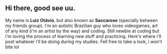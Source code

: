 ## Hi there, good see uu.
My name is **Luiz Otávio**, but also known as **Saccarose** (specially between my friends group). I'm an autistic Brazilian guy who loves videogames, art of any kind (i'm an artist by the way) and coding. Still newbie at coding but i'm loving the process of learning new stuff and practicing. Here's where i'll post whatever i'll be doing during my studies. Fell free to take a look, i won't bite lol 
